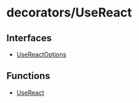 # decorators/UseReact

## Interfaces

- [UseReactOptions](interfaces/UseReactOptions.md)

## Functions

- [UseReact](functions/UseReact.md)
